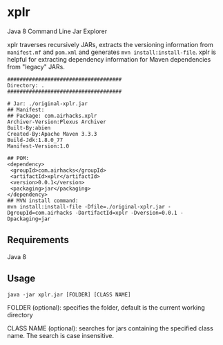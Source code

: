# xplr

Java 8 Command Line Jar Explorer

xplr traverses recursively JARs, extracts the versioning information from ```manifest.mf``` and ```pom.xml``` and generates
```mvn install:install-file```. xplr is helpful for extracting dependency information for Maven dependencies from "legacy" JARs.

```
#####################################
Directory: .
#####################################

# Jar: ./original-xplr.jar
## Manifest: 
## Package: com.airhacks.xplr
Archiver-Version:Plexus Archiver
Built-By:abien
Created-By:Apache Maven 3.3.3
Build-Jdk:1.8.0_77
Manifest-Version:1.0

## POM: 
<dependency>
 <groupId>com.airhacks</groupId>
 <artifactId>xplr</artifactId>
 <version>0.0.1</version>
 <packaging>jar</packaging>
</dependency>
## MVN install command: 
mvn install:install-file -Dfile=./original-xplr.jar -DgroupId=com.airhacks -DartifactId=xplr -Dversion=0.0.1 -Dpackaging=jar
```


## Requirements

Java 8

## Usage

```java -jar xplr.jar [FOLDER] [CLASS NAME]```

FOLDER (optional): specifies the folder, default is the current working directory

CLASS NAME (optional): searches for jars containing the specified class name. The search is case insensitive. 

